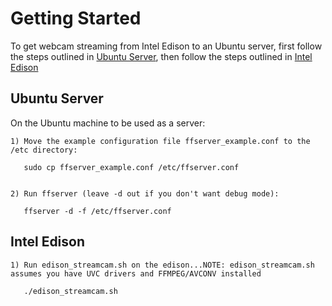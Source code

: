 # Getting Started

To get webcam streaming from Intel Edison to an Ubuntu server, first follow the 
steps outlined in [Ubuntu Server](#ubuntu-server), then follow the steps outlined 
in [Intel Edison](#intel-edison)

## Ubuntu Server

On the Ubuntu machine to be used as a server:
```
1) Move the example configuration file ffserver_example.conf to the /etc directory:
  
   sudo cp ffserver_example.conf /etc/ffserver.conf


2) Run ffserver (leave -d out if you don't want debug mode):

   ffserver -d -f /etc/ffserver.conf
```


## Intel Edison

```
1) Run edison_streamcam.sh on the edison...NOTE: edison_streamcam.sh assumes you have UVC drivers and FFMPEG/AVCONV installed

   ./edison_streamcam.sh
```
